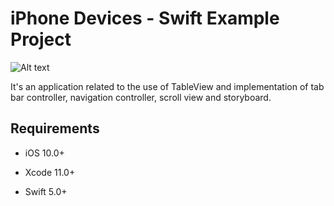 # iPhone Devices - Swift Example Project

![Alt text](https://github.com/Murat0901/iPhoneDevicesExample/blob/main/iphonedevices.gif?raw=true "iPhone Devices Example Project Screenshot")

It's an application related to the use of TableView and implementation of tab bar controller, navigation controller, scroll view and storyboard.


## Requirements

* iOS 10.0+

* Xcode 11.0+

* Swift 5.0+
